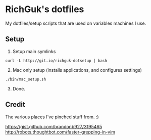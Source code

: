 # RichGuk's dotfiles

My dotfiles/setup scripts that are used on variables machines I use.


## Setup

1. Setup main symlinks

```
curl -L http://git.io/richguk-dotsetup | bash
```

2. Mac only setup (installs applications, and configures settings)

```
./bin/mac_setup.sh
```

3. Done.


## Credit

The various places I've pinched stuff from. :)

https://gist.github.com/brandonb927/3195465
http://robots.thoughtbot.com/faster-grepping-in-vim


